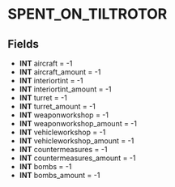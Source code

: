 # SPENT_ON_TILTROTOR

## Fields
* **INT** aircraft = -1
* **INT** aircraft_amount = -1
* **INT** interiortint = -1
* **INT** interiortint_amount = -1
* **INT** turret = -1
* **INT** turret_amount = -1
* **INT** weaponworkshop = -1
* **INT** weaponworkshop_amount = -1
* **INT** vehicleworkshop = -1
* **INT** vehicleworkshop_amount = -1
* **INT** countermeasures = -1
* **INT** countermeasures_amount = -1
* **INT** bombs = -1
* **INT** bombs_amount = -1